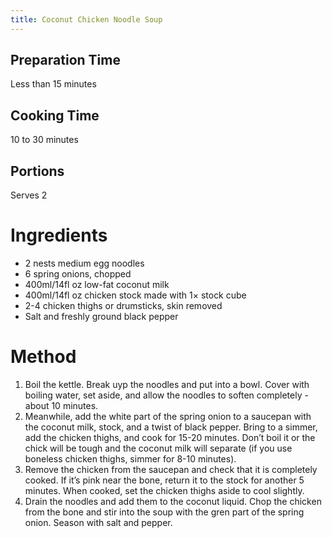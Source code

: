 ```yaml
---
title: Coconut Chicken Noodle Soup
---
```


## Preparation Time

Less than 15 minutes

## Cooking Time

10 to 30 minutes

## Portions

Serves 2

# Ingredients

- 2 nests medium egg noodles
- 6 spring onions, chopped
- 400ml/14fl oz low-fat coconut milk
- 400ml/14fl oz chicken stock made with 1× stock cube
- 2-4 chicken thighs or drumsticks, skin removed
- Salt and freshly ground black pepper

# Method

1. Boil the kettle.  Break uyp the noodles and put into a bowl.  Cover with boiling water, set aside, and allow the noodles to soften completely - about 10 minutes.
1. Meanwhile, add the white part of the spring onion to a saucepan with the coconut milk, stock, and a twist of black pepper.  Bring to a simmer, add the chicken thighs, and cook for 15-20 minutes.  Don’t boil it or the chick will be tough and the coconut milk will separate (if you use boneless chicken thighs, simmer for 8-10 minutes).
1. Remove the chicken from the saucepan and check that it is completely cooked.  If it’s pink near the bone, return it to the stock for another 5 minutes.  When cooked, set the chicken thighs aside to cool slightly.
1. Drain the noodles and add them to the coconut liquid.  Chop the chicken from the bone and stir into the soup with the gren part of the spring onion.  Season with salt and pepper.
